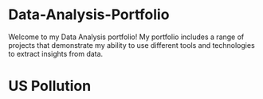 # Data-Analysis-Portfolio
Welcome to my Data Analysis portfolio! My portfolio includes a range of projects that demonstrate my ability to use different tools and technologies to extract insights from data.

# US Pollution
